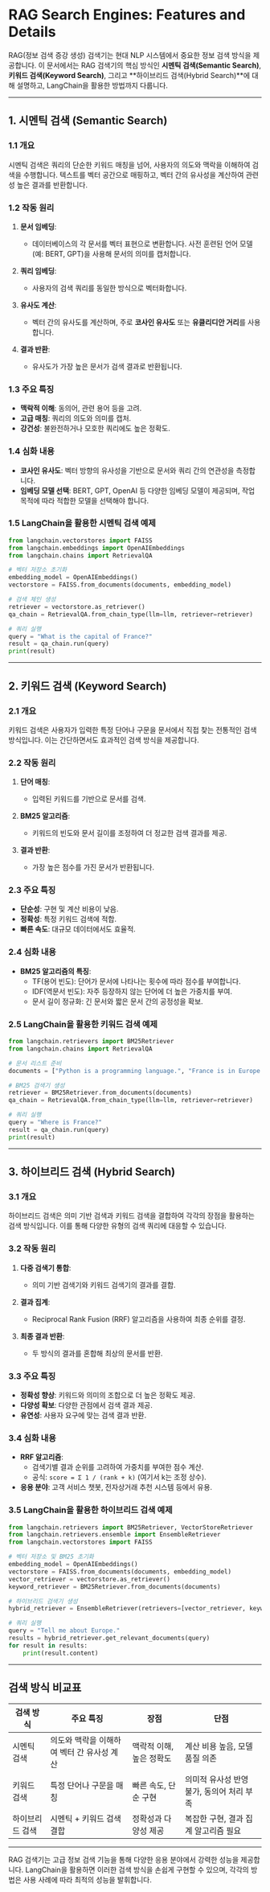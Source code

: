 # RAG Search Engines: Features and Details

RAG(정보 검색 증강 생성) 검색기는 현대 NLP 시스템에서 중요한 정보 검색 방식을 제공합니다. 이 문서에서는 RAG 검색기의 핵심 방식인 **시멘틱 검색(Semantic Search)**, **키워드 검색(Keyword Search)**, 그리고 **하이브리드 검색(Hybrid Search)**에 대해 설명하고, LangChain을 활용한 방법까지 다룹니다.

---

## 1. 시멘틱 검색 (Semantic Search)
### 1.1 개요
시멘틱 검색은 쿼리의 단순한 키워드 매칭을 넘어, 사용자의 의도와 맥락을 이해하여 검색을 수행합니다. 텍스트를 벡터 공간으로 매핑하고, 벡터 간의 유사성을 계산하여 관련성 높은 결과를 반환합니다.

### 1.2 작동 원리
1. **문서 임베딩**:
   - 데이터베이스의 각 문서를 벡터 표현으로 변환합니다. 사전 훈련된 언어 모델(예: BERT, GPT)을 사용해 문서의 의미를 캡처합니다.

2. **쿼리 임베딩**:
   - 사용자의 검색 쿼리를 동일한 방식으로 벡터화합니다.

3. **유사도 계산**:
   - 벡터 간의 유사도를 계산하며, 주로 **코사인 유사도** 또는 **유클리디안 거리**를 사용합니다.

4. **결과 반환**:
   - 유사도가 가장 높은 문서가 검색 결과로 반환됩니다.

### 1.3 주요 특징
- **맥락적 이해**: 동의어, 관련 용어 등을 고려.
- **고급 매칭**: 쿼리의 의도와 의미를 캡처.
- **강건성**: 불완전하거나 모호한 쿼리에도 높은 정확도.

### 1.4 심화 내용
- **코사인 유사도**: 벡터 방향의 유사성을 기반으로 문서와 쿼리 간의 연관성을 측정합니다.
- **임베딩 모델 선택**: BERT, GPT, OpenAI 등 다양한 임베딩 모델이 제공되며, 작업 목적에 따라 적합한 모델을 선택해야 합니다.

### 1.5 LangChain을 활용한 시멘틱 검색 예제
```python
from langchain.vectorstores import FAISS
from langchain.embeddings import OpenAIEmbeddings
from langchain.chains import RetrievalQA

# 벡터 저장소 초기화
embedding_model = OpenAIEmbeddings()
vectorstore = FAISS.from_documents(documents, embedding_model)

# 검색 체인 생성
retriever = vectorstore.as_retriever()
qa_chain = RetrievalQA.from_chain_type(llm=llm, retriever=retriever)

# 쿼리 실행
query = "What is the capital of France?"
result = qa_chain.run(query)
print(result)
```

---

## 2. 키워드 검색 (Keyword Search)
### 2.1 개요
키워드 검색은 사용자가 입력한 특정 단어나 구문을 문서에서 직접 찾는 전통적인 검색 방식입니다. 이는 간단하면서도 효과적인 검색 방식을 제공합니다.

### 2.2 작동 원리
1. **단어 매칭**:
   - 입력된 키워드를 기반으로 문서를 검색.

2. **BM25 알고리즘**:
   - 키워드의 빈도와 문서 길이를 조정하여 더 정교한 검색 결과를 제공.

3. **결과 반환**:
   - 가장 높은 점수를 가진 문서가 반환됩니다.

### 2.3 주요 특징
- **단순성**: 구현 및 계산 비용이 낮음.
- **정확성**: 특정 키워드 검색에 적합.
- **빠른 속도**: 대규모 데이터에서도 효율적.

### 2.4 심화 내용
- **BM25 알고리즘의 특징**:
  - TF(용어 빈도): 단어가 문서에 나타나는 횟수에 따라 점수를 부여합니다.
  - IDF(역문서 빈도): 자주 등장하지 않는 단어에 더 높은 가중치를 부여.
  - 문서 길이 정규화: 긴 문서와 짧은 문서 간의 공정성을 확보.

### 2.5 LangChain을 활용한 키워드 검색 예제
```python
from langchain.retrievers import BM25Retriever
from langchain.chains import RetrievalQA

# 문서 리스트 준비
documents = ["Python is a programming language.", "France is in Europe."]

# BM25 검색기 생성
retriever = BM25Retriever.from_documents(documents)
qa_chain = RetrievalQA.from_chain_type(llm=llm, retriever=retriever)

# 쿼리 실행
query = "Where is France?"
result = qa_chain.run(query)
print(result)
```

---

## 3. 하이브리드 검색 (Hybrid Search)
### 3.1 개요
하이브리드 검색은 의미 기반 검색과 키워드 검색을 결합하여 각각의 장점을 활용하는 검색 방식입니다. 이를 통해 다양한 유형의 검색 쿼리에 대응할 수 있습니다.

### 3.2 작동 원리
1. **다중 검색기 통합**:
   - 의미 기반 검색기와 키워드 검색기의 결과를 결합.

2. **결과 집계**:
   - Reciprocal Rank Fusion (RRF) 알고리즘을 사용하여 최종 순위를 결정.

3. **최종 결과 반환**:
   - 두 방식의 결과를 혼합해 최상의 문서를 반환.

### 3.3 주요 특징
- **정확성 향상**: 키워드와 의미의 조합으로 더 높은 정확도 제공.
- **다양성 확보**: 다양한 관점에서 검색 결과 제공.
- **유연성**: 사용자 요구에 맞는 검색 결과 반환.

### 3.4 심화 내용
- **RRF 알고리즘**:
  - 검색기별 결과 순위를 고려하여 가중치를 부여한 점수 계산.
  - 공식: `score = Σ 1 / (rank + k)` (여기서 k는 조정 상수).
- **응용 분야**: 고객 서비스 챗봇, 전자상거래 추천 시스템 등에서 유용.

### 3.5 LangChain을 활용한 하이브리드 검색 예제
```python
from langchain.retrievers import BM25Retriever, VectorStoreRetriever
from langchain.retrievers.ensemble import EnsembleRetriever
from langchain.vectorstores import FAISS

# 벡터 저장소 및 BM25 초기화
embedding_model = OpenAIEmbeddings()
vectorstore = FAISS.from_documents(documents, embedding_model)
vector_retriever = vectorstore.as_retriever()
keyword_retriever = BM25Retriever.from_documents(documents)

# 하이브리드 검색기 생성
hybrid_retriever = EnsembleRetriever(retrievers=[vector_retriever, keyword_retriever])

# 쿼리 실행
query = "Tell me about Europe."
results = hybrid_retriever.get_relevant_documents(query)
for result in results:
    print(result.content)
```

---

## 검색 방식 비교표

| 검색 방식       | 주요 특징                                   | 장점                                  | 단점                              |
|----------------|------------------------------------------|-------------------------------------|----------------------------------|
| 시멘틱 검색      | 의도와 맥락을 이해하여 벡터 간 유사성 계산         | 맥락적 이해, 높은 정확도             | 계산 비용 높음, 모델 품질 의존         |
| 키워드 검색      | 특정 단어나 구문을 매칭                     | 빠른 속도, 단순 구현                 | 의미적 유사성 반영 불가, 동의어 처리 부족 |
| 하이브리드 검색   | 시멘틱 + 키워드 검색 결합                     | 정확성과 다양성 제공                 | 복잡한 구현, 결과 집계 알고리즘 필요      |

---

RAG 검색기는 고급 정보 검색 기능을 통해 다양한 응용 분야에서 강력한 성능을 제공합니다. LangChain을 활용하면 이러한 검색 방식을 손쉽게 구현할 수 있으며, 각각의 방법은 사용 사례에 따라 최적의 성능을 발휘합니다.
